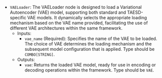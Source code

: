 - `VAELoader`: The VAELoader node is designed to load a Variational Autoencoder (VAE) model, supporting both standard and TAESD-specific VAE models. It dynamically selects the appropriate loading mechanism based on the VAE name provided, facilitating the use of different VAE architectures within the same framework.
    - Inputs:
        - `vae_name` (Required): Specifies the name of the VAE to be loaded. The choice of VAE determines the loading mechanism and the subsequent model configuration that is applied. Type should be `COMBO[STRING]`.
    - Outputs:
        - `vae`: Returns the loaded VAE model, ready for use in encoding or decoding operations within the framework. Type should be `VAE`.
